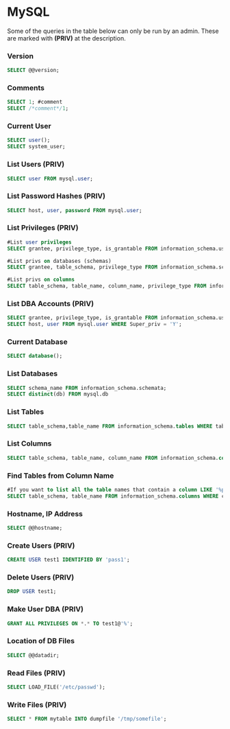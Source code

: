 # MySQL

Some of the queries in the table below can only be run by an admin. These are marked with **\(PRIV\)** at the description.

### Version

```sql
SELECT @@version;
```

### Comments

```sql
SELECT 1; #comment
SELECT /*comment*/1;
```

### Current User

```sql
SELECT user();
SELECT system_user;
```

### List Users \(PRIV\)

```sql
SELECT user FROM mysql.user;
```

### List Password Hashes \(PRIV\)

```sql
SELECT host, user, password FROM mysql.user;
```

### List Privileges \(PRIV\)

```sql
#List user privileges
SELECT grantee, privilege_type, is_grantable FROM information_schema.user_privileges

#List privs on databases (schemas)
SELECT grantee, table_schema, privilege_type FROM information_schema.schema_privileges;

#List privs on columns
SELECT table_schema, table_name, column_name, privilege_type FROM information_schema.column_privileges;
```

### List DBA Accounts \(PRIV\)

```sql
SELECT grantee, privilege_type, is_grantable FROM information_schema.user_privileges WHERE privilege_type = 'SUPER';
SELECT host, user FROM mysql.user WHERE Super_priv = 'Y';
```

### Current Database

```sql
SELECT database();
```

### List Databases

```sql
SELECT schema_name FROM information_schema.schemata;
SELECT distinct(db) FROM mysql.db
```

### List Tables

```sql
SELECT table_schema,table_name FROM information_schema.tables WHERE table_schema != 'mysql' AND table_schema != 'information_schema'
```

### List Columns

```sql
SELECT table_schema, table_name, column_name FROM information_schema.columns WHERE table_schema != 'mysql' AND table_schema != 'information_schema'
```

### Find Tables from Column Name

```sql
#If you want to list all the table names that contain a column LIKE '%password%':
SELECT table_schema, table_name FROM information_schema.columns WHERE column_name = 'password';
```

### Hostname, IP Address

```sql
SELECT @@hostname;
```

### Create Users \(PRIV\)

```sql
CREATE USER test1 IDENTIFIED BY 'pass1';
```

### Delete Users \(PRIV\)

```sql
DROP USER test1;
```

### Make User DBA \(PRIV\)

```sql
GRANT ALL PRIVILEGES ON *.* TO test1@'%';
```

### Location of DB Files

```sql
SELECT @@datadir;
```

### Read Files \(PRIV\)

```sql
SELECT LOAD_FILE('/etc/passwd');
```

### Write Files \(PRIV\)

```sql
SELECT * FROM mytable INTO dumpfile '/tmp/somefile';
```

